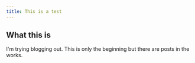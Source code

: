 ```yaml
---
title: This is a test
---
```


## What this is

I'm trying blogging out. This is only the beginning but there are
posts in the works.
